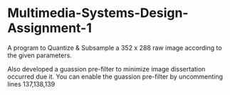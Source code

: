 # Multimedia-Systems-Design-Assignment-1
A program to Quantize & Subsample a 352 x 288 raw image according to the given parameters.

Also developed a guassion pre-filter to minimize image dissertation occurred due it.
You can enable the guassion pre-filter by uncommenting lines 137,138,139
